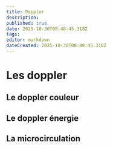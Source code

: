 ```yaml
---
title: Doppler
description: 
published: true
date: 2025-10-30T08:48:45.318Z
tags: 
editor: markdown
dateCreated: 2025-10-30T08:48:45.318Z
---
```


# Les doppler
## Le doppler couleur
## Le doppler énergie
## La microcirculation